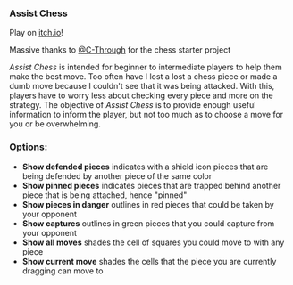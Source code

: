 ### Assist Chess

Play on [itch.io](https://funblaster22.itch.io/assist-chess)!

Massive thanks to [@C-Through](https://github.com/C-Through) for the chess starter project

_Assist Chess_ is intended for beginner to intermediate players to help them make the best move.
Too often have I lost a lost a chess piece or made a dumb move because I couldn't see that it was being attacked.
With this, players have to worry less about checking every piece and more on the strategy.
The objective of _Assist Chess_ is to provide enough useful information to inform the player, but not too much as to choose a move for you or be overwhelming.

### Options:
- **Show defended pieces** indicates with a shield icon pieces that are being defended by another piece of the same color
- **Show pinned pieces** indicates pieces that are trapped behind another piece that is being attached, hence "pinned"
- **Show pieces in danger** outlines in red pieces that could be taken by your opponent
- **Show captures** outlines in green pieces that you could capture from your opponent
- **Show all moves** shades the cell of squares you could move to with any piece
- **Show current move** shades the cells that the piece you are currently dragging can move to
